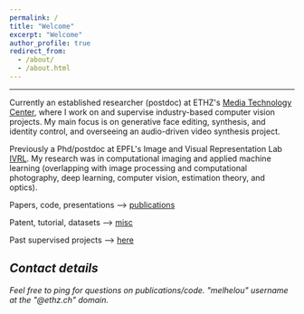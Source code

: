 ```yaml
---
permalink: /
title: "Welcome"
excerpt: "Welcome"
author_profile: true
redirect_from: 
  - /about/
  - /about.html
---
```


<!---
*:hourglass_flowing_sand: ~Last update: Feb 2022~ :hourglass_flowing_sand:*
-->

---
Currently an established researcher (postdoc) at ETHZ's [Media Technology Center](https://mtc.ethz.ch/), where I work on and supervise industry-based computer vision projects. My main focus is on generative face editing, synthesis, and identity control, and overseeing an audio-driven video synthesis project. 

Previously a Phd/postdoc at EPFL's Image and Visual Representation Lab [IVRL](https://ivrl.epfl.ch/). My research was in computational imaging and applied machine learning (overlapping with image processing and computational photography, deep learning, computer vision, estimation theory, and optics).

Papers, code, presentations --> [publications](https://majedelhelou.github.io/publications/)

Patent, tutorial, datasets --> [misc](https://majedelhelou.github.io/misc/)

Past supervised projects --> [here](https://majedelhelou.github.io/teaching/project_supervision)


*Contact details*
---
*Feel free to ping for questions on publications/code. "melhelou" username at the "@ethz.ch" domain.*
